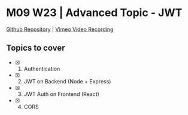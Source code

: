 # M09 W23 | Advanced Topic - JWT
[Github Repository](https://github.com/Alfredo08/Cohort-West-November-13-2023/tree/main/W10MD2-%20Advanced%20Topic%20-%20JWT) | [Vimeo Video Recording](https://vimeo.com/907985778/75b02a8fcb?share=copy)

## Topics to cover 

* [X] 1. Authentication
* [X] 2. JWT on Backend (Node + Express)
* [X] 3. JWT Auth on Frontend (React) 
* [X] 4. CORS

